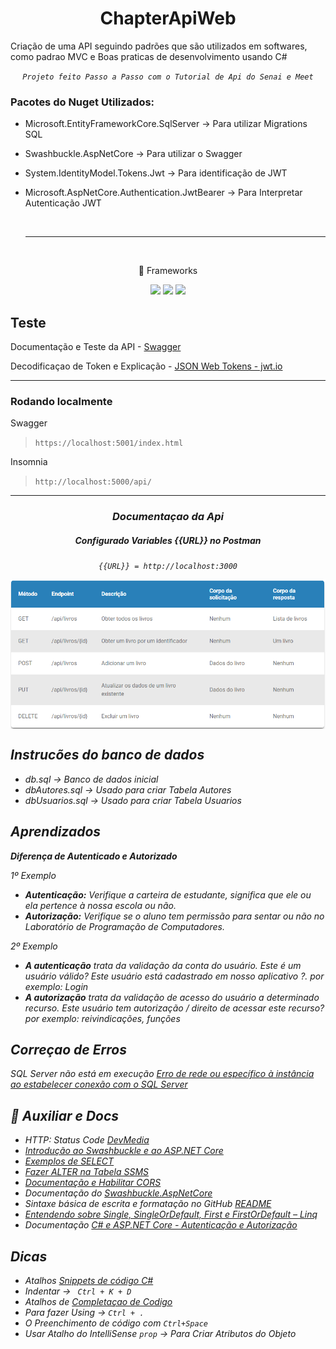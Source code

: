    <h1 align="center">
   ChapterApiWeb
</h1>


Criação de uma API seguindo padrões que são utilizados em softwares, como padrao MVC e Boas praticas de desenvolvimento usando C#

 <div align="center">

   <cite align="center">`Projeto feito Passo a Passo com o Tutorial de Api do Senai e Meet`</cite>

</div>


### Pacotes do Nuget Utilizados:

* Microsoft.EntityFrameworkCore.SqlServer -> Para utilizar Migrations SQL
* Swashbuckle.AspNetCore -> Para utilizar o Swagger
* System.IdentityModel.Tokens.Jwt -> Para identificação de JWT
* Microsoft.AspNetCore.Authentication.JwtBearer -> Para Interpretar Autenticação JWT

   <br/> 
    <hr>
 <br/> 
 
   <p align="center">
 🚀 Frameworks 
</p>

  <p align="center">
    <img src="https://img.shields.io/badge/.NET-512BD4?style=for-the-badge&logo=dotnet&logoColor=white"/>

  <img src="https://img.shields.io/badge/NuGet-004880?style=for-the-badge&logo=nuget&logoColor=white"/>

  <img src="https://img.shields.io/badge/Swagger-85EA2D?style=for-the-badge&logo=Swagger&logoColor=white"/>
  </p>

 ## Teste
  
  Documentação e Teste da API - [Swagger](https://swagger.io/)
  
  Decodificaçao de Token e Explicação - [JSON Web Tokens - jwt.io](https://jwt.io/)
  
  <hr>
  
  ### Rodando localmente
  
  Swagger
  > `https://localhost:5001/index.html`

  Insomnia
  > `http://localhost:5000/api/`

<hr/>
  <div align="center">

   <h3 align="center"><i>Documentaçao da Api</em></h3>
   
  ##### Configurado Variables {{URL}} no Postman
   
   <cite align="center">`{{URL}} = http://localhost:3000`</cite>
  
   <img align="center" src="/Documentation-API.png">
</div>
 
## Instrucões do banco de dados

* db.sql -> Banco de dados inicial 
* dbAutores.sql -> Usado para criar Tabela Autores
* dbUsuarios.sql -> Usado para criar Tabela Usuarios


## Aprendizados

***Diferença de Autenticado e Autorizado***

1º  Exemplo

* **Autenticação:** Verifique a carteira de estudante, significa que ele ou ela pertence à nossa escola ou não.
* **Autorização:** Verifique se o aluno tem permissão para sentar ou não no Laboratório de Programação de Computadores.

2º Exemplo

* **A autenticação** trata da validação da conta do usuário. Este é um usuário válido? Este usuário está cadastrado em nosso aplicativo ?. por exemplo: Login
* **A autorização** trata da validação de acesso do usuário a determinado recurso. Este usuário tem autorização / direito de acessar este recurso? por exemplo: reivindicações, funções


## Correçao de Erros

SQL Server não está em execução [Erro de rede ou específico à instância ao estabelecer conexão com o SQL Server](https://cursos.alura.com.br/forum/topico-erro-de-rede-ou-especifico-a-instancia-ao-estabelecer-conexao-com-o-sql-server-89976)

## 📄 Auxiliar e Docs

* HTTP: Status Code [DevMedia](https://www.devmedia.com.br/http-status-code/41222)
* [Introdução ao Swashbuckle e ao ASP.NET Core](https://docs.microsoft.com/pt-br/aspnet/core/tutorials/getting-started-with-swashbuckle?view=aspnetcore-6.0&tabs=visual-studio)
* [Exemplos de SELECT](https://docs.microsoft.com/pt-br/sql/t-sql/queries/select-examples-transact-sql?view=sql-server-ver15) 
* [Fazer ALTER na Tabela SSMS](https://docs.microsoft.com/pt-br/sql/relational-databases/tables/add-columns-to-a-table-database-engine?view=sql-server-ver15)
* [Documentação e Habilitar CORS](https://docs.microsoft.com/pt-br/aspnet/core/security/cors?view=aspnetcore-5.0)
* Documentação do [Swashbuckle.AspNetCore](https://docs.microsoft.com/pt-br/aspnet/core/tutorials/getting-started-with-swashbuckle?view=aspnetcore-6.0&tabs=visual-studio)
* Sintaxe básica de escrita e formatação no GitHub [README](https://docs.github.com/pt/get-started/writing-on-github/getting-started-with-writing-and-formatting-on-github/basic-writing-and-formatting-syntax)
* [Entendendo sobre Single, SingleOrDefault, First e FirstOrDefault – Linq](https://codigosimples.net/2016/03/28/entendendo-sobre-single-singleordefault-first-e-firstordefault-linq/)
* Documentação [C# e ASP.NET Core - Autenticação e Autorização](https://balta.io/blog/aspnet-core-autenticacao-autorizacao)


## Dicas

* Atalhos [Snippets de código C#](https://docs.microsoft.com/pt-br/visualstudio/ide/visual-csharp-code-snippets?view=vs-2022)
* Indentar -> ```  Ctrl + K + D ```
* Atalhos de [Completaçao de Codigo](https://www.jetbrains.com/pt-br/resharper/features/code_completion.html) 
* Para fazer Using ->  ``` Ctrl + .  ``` 
* O Preenchimento de código com `Ctrl+Space`
* Usar Atalho do IntelliSense  `prop`  -> Para Criar Atributos do Objeto
